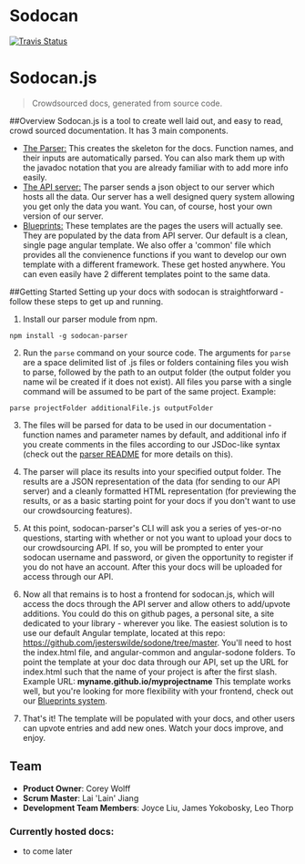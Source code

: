 # Sodocan
[![Travis Status](https://travis-ci.org/sodocan/sodocan.js.svg?branch=master)](https://travis-ci.org/sodocan/sodocan.js)

# Sodocan.js

> Crowdsourced docs, generated from source code.

##Overview
Sodocan.js is a tool to create well laid out, and easy to read, crowd sourced documentation. It has 3 main components. 
  * [The Parser:](./parser/README.md) This creates the skeleton for the docs. Function names, and their inputs are automatically parsed. You can also mark them up with the javadoc notation that you are already familiar with to add more info easily. 
  * [The API server:](./Server/README.md) The parser sends a json object to our server which hosts all the data. Our server has a well designed query system allowing you get only the data you want. You can, of course, host your own version of our server. 
  * [Blueprints:](./blueprints/README.md) These templates are the pages the users will actually see. They are populated by the data from API server. Our default is a clean, single page angular template. We also offer a 'common' file which provides all the convienence functions if you want to develop our own template with a different framework. These get hosted anywhere. You can even easily have 2 different templates point to the same data.

##Getting Started
Setting up your docs with sodocan is straightforward - follow these steps to get up and running.

1.  Install our parser module from npm.
```
npm install -g sodocan-parser
```

2.  Run the ```parse``` command on your source code.  The arguments for ```parse``` are a space delimited
list of .js files or folders containing files you wish to parse, followed by the path to an output folder 
(the output folder you name wil be created if it does not exist).  All files you parse with a single command
will be assumed to be part of the same project. 
Example:
```
parse projectFolder additionalFile.js outputFolder
```

3.  The files will be parsed for data to be used in our documentation - function names and parameter names by default, and additional info if you create comments in the files according to our JSDoc-like syntax (check out the 
[parser README](./parser/README.md) for more details on this).  

4.  The parser will place its results into your specified output folder.  The results are a JSON representation
of the data (for sending to our API server) and a cleanly formatted HTML representation (for previewing the results, or as a basic starting point for your docs if you don't want to use our crowdsourcing features).

5.  At this point, sodocan-parser's CLI will ask you a series of yes-or-no questions, starting with whether or not
you want to upload your docs to our crowdsourcing API.  If so, you will be prompted to enter your sodocan username and password, or given the opportunity to register if you do not have an account.  After this your docs will be uploaded for access through our API. 

6.  Now all that remains is to host a frontend for sodocan.js, which will access the docs through the API server
and allow others to add/upvote additions.  You could do this on github pages, a personal site, a site dedicated to your library - wherever you like.  The easiest solution is to use our default Angular template, located at this repo: https://github.com/jesterswilde/sodone/tree/master.  You'll need to host the index.html file, and angular-common and angular-sodone folders.  To point the template at your doc data through our API, set up the URL for index.html such that the name of your project is after the first slash.
Example URL: **myname.github.io/myprojectname**
This template works well, but you're looking for more flexibility with your frontend, check out our [Blueprints system](./blueprints/README.md). 

7.  That's it! The template will be populated with your docs, and other users can upvote entries and add new ones.
Watch your docs improve, and enjoy.      

## Team

  - __Product Owner__: Corey Wolff
  - __Scrum Master__: Lai 'Lain' Jiang
  - __Development Team Members__: Joyce Liu, James Yokobosky, Leo Thorp


### Currently hosted docs:
  * to come later 

